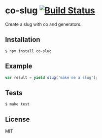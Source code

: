 
# co-slug [![Build Status](https://travis-ci.org/marcusandre/co-slug.png?branch=master)](https://travis-ci.org/marcusandre/co-slug)

  Create a slug with co and generators.

## Installation

```
$ npm install co-slug
```

## Example

```js
var result = yield slug('make me a slug');
```

## Tests

```
$ make test
```

## License

  MIT
